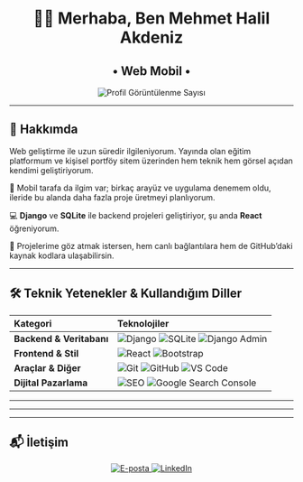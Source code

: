 <div align="center">
  
  # 👩‍💻 Merhaba, Ben Mehmet Halil Akdeniz
  
  ## • Web Mobil •
  
  <img src="https://komarev.com/ghpvc/?username=Mehmet_Halil_Akdeniz&style=flat-square&color=pink" alt="Profil Görüntülenme Sayısı"/>
  
</div>

---

## 🚀 Hakkımda

<p>Web geliştirme ile uzun süredir ilgileniyorum. Yayında olan eğitim platformum ve kişisel portföy sitem üzerinden hem teknik hem görsel açıdan kendimi geliştiriyorum.</p>

📱 Mobil tarafa da ilgim var; birkaç arayüz ve uygulama denemem oldu, ileride bu alanda daha fazla proje üretmeyi planlıyorum.

💻 **Django** ve **SQLite** ile backend projeleri geliştiriyor, şu anda **React** öğreniyorum.

📂 Projelerime göz atmak istersen, hem canlı bağlantılara hem de GitHub’daki kaynak kodlara ulaşabilirsin.

---

## 🛠️ Teknik Yetenekler & Kullandığım Diller

| Kategori | Teknolojiler |
| :--- | :--- |
| **Backend & Veritabanı** | <img src="https://img.shields.io/badge/Django-092E20?style=for-the-badge&logo=django&logoColor=white" alt="Django"/> <img src="https://img.shields.io/badge/SQLite-07405E?style=for-the-badge&logo=sqlite&logoColor=white" alt="SQLite"/> <img src="https://img.shields.io/badge/Django_Admin-092E20?style=for-the-badge&logo=django&logoColor=white" alt="Django Admin"/> |
| **Frontend & Stil** | <img src="https://img.shields.io/badge/React-61DAFB?style=for-the-badge&logo=react&logoColor=black" alt="React"/> <img src="https://img.shields.io/badge/Bootstrap-7952B3?style=for-the-badge&logo=bootstrap&logoColor=white" alt="Bootstrap"/> |
| **Araçlar & Diğer** | <img src="https://img.shields.io/badge/Git-F05032?style=for-the-badge&logo=git&logoColor=white" alt="Git"/> <img src="https://img.shields.io/badge/GitHub-100000?style=for-the-badge&logo=github&logoColor=white" alt="GitHub"/> <img src="https://img.shields.io/badge/VS_Code-007ACC?style=for-the-badge&logo=visualstudiocode&logoColor=white" alt="VS Code"/> |
| **Dijital Pazarlama** | <img src="https://img.shields.io/badge/SEO-4285F4?style=for-the-badge&logo=google&logoColor=white" alt="SEO"/> <img src="https://img.shields.io/badge/Google_Search_Console-4285F4?style=for-the-badge&logo=googlesearchconsole&logoColor=white" alt="Google Search Console"/> |

---


---



---

## 📬 İletişim

<div align="center">
  
  <a href="mailto:halilaakdeniz1@gmail.com" target="_blank">
    <img src="https://img.shields.io/badge/E_Posta-D14836?style=for-the-badge&logo=gmail&logoColor=white" alt="E-posta"/>
  </a>
 <a href="https://www.linkedin.com/in/mehmet-halil-akdeniz-b4607138a/" target="_blank">
  <img src="https://img.shields.io/badge/LinkedIn-0A66C2?style=for-the-badge&logo=linkedin&logoColor=white" alt="LinkedIn"/>
</a>
  
</div>
